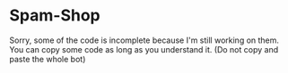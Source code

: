 # Spam-Shop

Sorry, some of the code is incomplete because I'm still working on them. You can copy some code as long as you understand it. (Do not copy and paste the whole bot)
